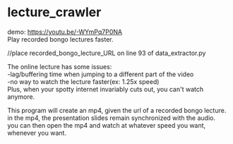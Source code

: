 # lecture_crawler
demo: https://youtu.be/-WYmPq7P0NA <br/>
Play recorded bongo lectures faster. <br/>

//place recorded_bongo_lecture_URL on line 93 of data_extractor.py

The online lecture has some issues: <br/>
-lag/buffering time when jumping to a different part of the video <br/>
-no way to watch the lecture faster(ex: 1.25x speed) <br/>
Plus, when your spotty internet invariably cuts out, you can't watch anymore.

This program will create an mp4, given the url of a recorded bongo lecture. <br/>
in the mp4, the presentation slides remain synchronized with the audio. <br/>
you can then open the mp4 and watch at whatever speed you want, whenever you want. <br/>
